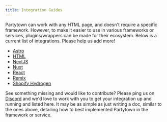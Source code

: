 ```yaml
---
title: Integration Guides
---
```


Partytown can work with any HTML page, and doesn't require a specific framework. However, to make it easier to use in various frameworks or services, plugins/wrappers can be made for their ecosystem. Below is a current list of integrations. Please help us add more!

- [Astro](/astro)
- [HTML](/html)
- [NextJS](/nextjs)
- [Nuxt](/nuxt)
- [React](/react)
- [Remix](/remix)
- [Shopify Hydrogen](/shopify-hydrogen)

See something missing and would like to contribute? Please ping us on [Discord](https://discord.gg/hbuEtxdEZ3) and we'd love to work with you to get your integration up and running and listed here. It may be as simple as just writing a doc, similar to the ones above, detailing how to best implemented Partytown in the framework or service.
